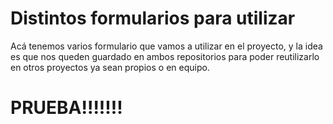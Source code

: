 # Distintos formularios para utilizar

Acá tenemos varios formulario que vamos a utilizar en el proyecto, 
y la idea es que nos queden guardado en ambos repositorios para
poder reutilizarlo en otros proyectos ya sean propios o en equipo. 


# PRUEBA!!!!!!!